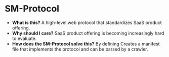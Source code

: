 # SM-Protocol
- <b>What is this?</b> A high-level web protocol that standardizes SaaS product offering.
- <b>Why should I care?</b> SaaS product offering is becoming increasingly hard to evaluate.
- <b>How does the SM-Protocol solve this?</b> By defining Creates a manifest file that implements the protocol and can be parsed by a crawler.
